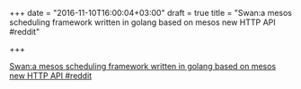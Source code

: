 +++
date = "2016-11-10T16:00:04+03:00"
draft = true
title = "Swan:a mesos scheduling framework written in golang based on mesos new HTTP API  #reddit"

+++

<p><a href="https://t.co/gRlQpxr0Gh">Swan:a mesos scheduling framework written in golang based on mesos new HTTP API  #reddit</a></p>
